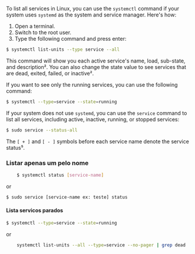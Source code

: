 To list all services in Linux, you can use the `systemctl` command if your system uses `systemd` as the system and service manager. Here's how:

1. Open a terminal.
2. Switch to the root user.
3. Type the following command and press enter:
```bash
$ systemctl list-units --type service --all
```
This command will show you each active service's name, load, sub-state, and description². You can also change the state value to see services that are dead, exited, failed, or inactive².

If you want to see only the running services, you can use the following command:
```bash
$ systemctl --type=service --state=running
```

If your system does not use `systemd`, you can use the `service` command to list all services, including active, inactive, running, or stopped services:
```bash
$ sudo service --status-all
```
The `[ + ]` and `[ - ]` symbols before each service name denote the service status⁵.

### Listar apenas um pelo nome
```bash
    $ systemctl status [service-name]
```
or

```bash
$ sudo service [service-name ex: teste] status
```

#### Lista servicos parados

```bash
$ systemctl --type=service --state=running
```
or
```bash
    systemctl list-units --all --type=service --no-pager | grep dead
```
